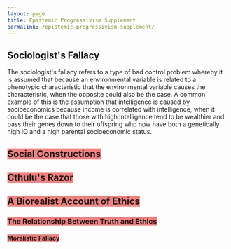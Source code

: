 ```yaml
---
layout: page
title: Epistemic Progressivism Supplement
permalink: /epistemic-progressivism-supplement/
---
```


## Sociologist's Fallacy

The sociologist's fallacy refers to a type of bad control problem whereby it is assumed that because an environmental variable is related to a phenotypic characteristic that the environmental variable causes the characteristic, when the opposite could also be the case. A common example of this is the assumption that intelligence is caused by socioeconomics because income is correlated with intelligence, when it could be the case that those with high intelligence tend to be wealthier and pass their genes down to their offspring who now have both a genetically high IQ and a high parental socioeconomic status.

## <span style="background-color:lightcoral">Social Constructions</span>

## <span style="background-color:lightcoral">Cthulu's Razor</span>

## <span style="background-color:lightcoral">A Biorealist Account of Ethics</span>

### <span style="background-color:lightcoral">The Relationship Between Truth and Ethics</span>

#### <span style="background-color:lightcoral">Moralistic Fallacy</span>

